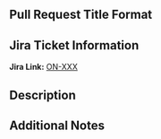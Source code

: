 ## Pull Request Title Format
<!-- Use this format for your PR title: -->
<!-- ON-{JIRA_NUMBER} [JIRA_LINK] {JIRA_TITLE} -->
<!-- Example: ON-332 [https://ontrackfinancial.atlassian.net/browse/ON-332] Implement user authentication feature -->

## Jira Ticket Information
**Jira Link:** [ON-XXX](https://ontrackfinancial.atlassian.net/browse/ON-XXX)


## Description

## Additional Notes
<!-- Add any additional notes for reviewers -->
